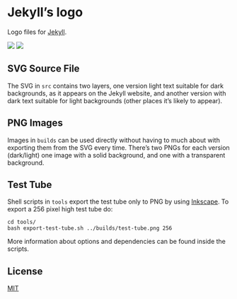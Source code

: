 Jekyll’s logo
===========

Logo files for [Jekyll](http://jekyllrb.com).

![](https://github.com/cobyism/jekyll-logo/blob/master/builds/jekyll-logo-dark-solid.png?raw=true)
![](https://github.com/cobyism/jekyll-logo/blob/master/builds/jekyll-logo-light-transparent.png?raw=true)

## SVG Source File

The SVG in `src` contains two layers, one version light text suitable for dark backgrounds,
as it appears on the Jekyll website, and another version with dark text suitable
for light backgrounds (other places it’s likely to appear).

## PNG Images

Images in `builds` can be used directly without having to much about
with exporting them from the SVG every time. There’s two PNGs for each version (dark/light)
one image with a solid background, and one with a transparent background.

## Test Tube

Shell scripts in `tools` export the test tube only to PNG by using [Inkscape](http://inkscape.org/). To export a 256 pixel high test tube do:

~~~shell
cd tools/
bash export-test-tube.sh ../builds/test-tube.png 256
~~~

More information about options and dependencies can be found inside the scripts.

## License

[MIT](LICENSE)
